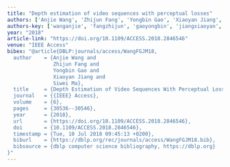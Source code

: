 ```yaml
---
title: "Depth estimation of video sequences with perceptual losses"
authors: ['Anjie Wang', 'Zhijun Fang', 'Yongbin Gao', 'Xiaoyan Jiang', 'Siwei Ma']
authors-key: ['wanganjie', 'fangzhijun', 'gaoyongbin', 'jiangxiaoyan', 'masiwei']
year: "2018"
article-link: "https://doi.org/10.1109/ACCESS.2018.2846546"
venue: "IEEE Access"
bibex: "@article{DBLP:journals/access/WangFGJM18,
  author    = {Anjie Wang and
               Zhijun Fang and
               Yongbin Gao and
               Xiaoyan Jiang and
               Siwei Ma},
  title     = {Depth Estimation of Video Sequences With Perceptual Losses},
  journal   = {{IEEE} Access},
  volume    = {6},
  pages     = {30536--30546},
  year      = {2018},
  url       = {https://doi.org/10.1109/ACCESS.2018.2846546},
  doi       = {10.1109/ACCESS.2018.2846546},
  timestamp = {Tue, 10 Jul 2018 09:45:13 +0200},
  biburl    = {https://dblp.org/rec/journals/access/WangFGJM18.bib},
  bibsource = {dblp computer science bibliography, https://dblp.org}
}"
---
```


